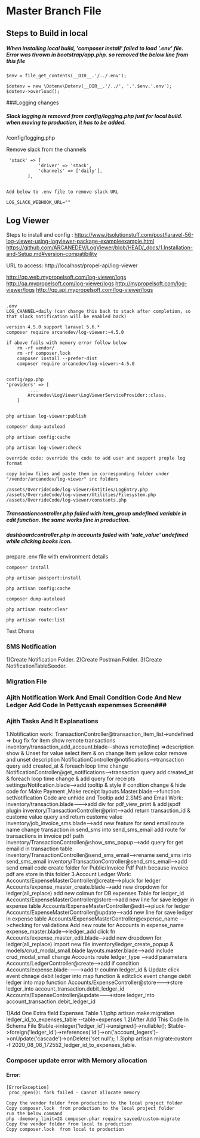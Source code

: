 # Master Branch File 

## Steps to Build in local

##### When installing local build, 'composer install' failed to load '.env' file. Error was thrown in bootstrap/app.php. so removed the below line from this file

```
$env = file_get_contents(__DIR__.'/../.env');

$dotenv = new \Dotenv\Dotenv(__DIR__.'/../', '.'.$env.'.env');
$dotenv->overload();

```

###Logging changes
##### Slack logging is removed from config/logging.php just for local build. when moving to production, it has to be added.

/config/logging.php

Remove slack from the channels

```
 'stack' => [
            'driver' => 'stack',
            'channels' => ['daily'],
        ],
        
        
Add below to .env file to remove slack URL

LOG_SLACK_WEBHOOK_URL=""

```
## Log Viewer

Steps to install and config : https://www.itsolutionstuff.com/post/laravel-56-log-viewer-using-logviewer-package-exampleexample.html
							  https://github.com/ARCANEDEV/LogViewer/blob/HEAD/_docs/1.Installation-and-Setup.md#version-compatibility

URL to access: http://localhost/propel-api/log-viewer

http://qp.web.mypropelsoft.com/log-viewer/logs
http://qa.mypropelsoft.com/log-viewer/logs
http://mypropelsoft.com/log-viewer/logs
http://qp.api.mypropelsoft.com/log-viewer/logs

```

.env
LOG_CHANNEL=daily (can change this back to stack after completion, so that slack notification will be enabled back)

version 4.5.0 support laravel 5.6.*
composer require arcanedev/log-viewer:~4.5.0

if above fails with memory error follow below
	rm -rf vendor/
	rm -rf composer.lock
	composer install --prefer-dist
	composer require arcanedev/log-viewer:~4.5.0


config/app.php
'providers' => [
		....
		Arcanedev\LogViewer\LogViewerServiceProvider::class,
	]


php artisan log-viewer:publish

composer dump-autoload

php artisan config:cache

php artisan log-viewer:check

override code: override the code to add user and support prople log format

copy below files and paste them in corresponding folder under "/vendor/arcanedev/log-viewer" src folders

/assets/OverrideCode/log-viewer/Entities/LogEntry.php
/assets/OverrideCode/log-viewer/Utilities/Filesystem.php
/assets/OverrideCode/log-viewer/constants.php

```


##### Transactioncontroller.php failed with item_group undefined variable in edit function. the same works fine in production.
##### dashboardcontroller.php in accounts failed with 'sale_value' undefined while clicking books icon.


prepare .env file with environment details

```
composer install

php artisan passport:install

php artisan config:cache

composer dump-autoload

php artisan route:clear

php artisan route:list

```



 Test Dhana
### SMS Notification ###
 1)Create Notification Folder.
 2)Create Postman Folder.
 3)Create NotificationTableSeeder.
 ### Migration File ###
 
 
 ### Ajith Notification Work And Email Condition Code And New Ledger Add Code In Pettycash expenmses Screen###
 ### Ajith Tasks And It Explanations ###
 1.Notification work:
     TransactionController@transaction_item_list->undefined => bug fix for item show remote transactions
     inventory/transaction_add_account.blade--shows remote(line) =>description show & Unset for value select item & on change Item yellow color remove and unset description
     NotificationController@notifications-->transaction query add created_at & foreach loop time change
     NotificationController@get_notifications-->transaction query add created_at & foreach loop time change & add query for receipts 
     settings/Notifcation.blade-->add tooltip & style if condtion change & hide code for Make Payment ,Make receipt
     layouts.Master.blade-->function setNotification Code are unhide and Tooltip add
 2.SMS and Email Work:
     inventory/transaction.blade--->add div for pdf_view_print & add jspdf plugin
     inventory/TransactionController@print-->add return transaction_id & custome value query and return custome value
     inventory/job_invoice_sms.blade-->add new feature for send email
     route name change transaction in send_sms into send_sms_email
     add route for transactions in invoice pdf path
     inventory/TransactionController@show_sms_popup-->add query for get emailid in transaction table
     inventory/TransactionController@send_sms_email-->rename  send_sms into send_sms_email
     inventory/TransactionController@send_sms_email-->add send email code 
     create folder for Public/Invoice Pdf Path because invoice pdf are store in this folder
 3.Account Ledger Work:
     Accounts/ExpenseMasterController@create-->pluck for ledger
     Accounts/expense_master_create.blade-->add new dropdown for ledger(all_replace)
     add new colmun for DB expenses Table for ledger_id
     Accounts/ExpenseMasterController@store-->add new line for save ledger in expense table
     Accounts/ExpenseMasterController@edit-->pluck for ledger
     Accounts/ExpenseMasterController@update-->add new line for save ledger in expense table
     Accounts/ExpenseMasterController@expense_name --->checking for validations
     Add new route for Accounts in expense_name
     expense_master.blade-->ledger_add click fn
     Accounts/expense_master_edit.blade-->add new dropdown for ledger(all_replace)
     import new file inventory/ledger_create_popup & models/crud_modal_small.blade
     layouts.master.blade-->add include crud_modal_small
     change Accounts route ledger_type -->add parameters
     Accounts/LedgerController@create-->add if condition
     Accounts/expense.blade---->add tr coulmn ledger_id & Update click event chnage debit ledger into map function & editclick event change debit ledger into map function
     Accounts/ExpenseController@store--->store ledger_into account_transaction.debit_ledger_id 
     Accounts/ExpenseController@update--->store ledger_into account_transaction.debit_ledger_id

 1)Add One Extra field Expenses Table 
    1.1)php artisan make:migration ledger_id_to_expenses_table --table=expenses
    1.2)After Add This Code In Schema File
     $table->integer('ledger_id')->unsigned()->nullable();
     $table->foreign('ledger_id')->references('id')->on('account_legers')->onUpdate('cascade')->onDelete('set null');
    1.3)php artisan migrate:custom -f 2020_08_08_172552_ledger_id_to_expenses_table.
    
    
    
### Composer update error with Memory allocation

#### Error:
 ```
 [ErrorException]                                   
  proc_open(): fork failed - Cannot allocate memory
```
```
Copy the vendor folder from production to the local project folder
Copy composer.lock  from production to the local project folder
run the below command
php -dmemory_limit=2G composer.phar require sayeed/custom-migrate
Copy the vendor folder from local to production
Copy composer.lock  from local to production
```    